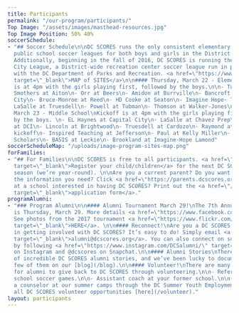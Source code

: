 ```yaml
---
title: Participants
permalink: "/our-program/participants/"
Top Image: "/assets/images/masthead-resources.jpg"
Top Image Position: 50% 40%
soccerSchedule:
- "## Soccer Schedule\n\nDC SCORES runs the only consistent elementary and middle
  public school soccer leagues for both boys and girls in the District of Columbia.
  Additionally, beginning in the fall of 2016, DC SCORES is running the DC SCORES
  City League, a District-wide recreation center soccer league run in partnership
  with the DC Department of Parks and Recreation. <a href=\"https://www.google.com/maps/d/u/0/viewer?mid=1ArueGtkLKryfnhjFva-7hHSZlD8&ll=38.8939219214454%2C-77.01469049999997&z=12\"
  target=\"_blank\">MAP of SITES</a>\n\n#### Thursday, March 22 - Elementary School\nKickoff
  is at 4pm with the girls playing first, followed by the boys.\n\n- Tuner at Miner\n-
  Smothers at Aiton\n- Orr at Beers\n- Amidon at Burrville\n- Bancroft at Capital
  City\n- Bruce-Monroe at Reed\n- HD Cooke at Seaton\n- Imagine Hope- Tolson at Thomas\n-
  LaSalle at Truesdell\n- Powell at Tubman\n- Thomson at Walker-Jones\n\n#### Friday,
  March 23 - Middle School\nKickoff is at 4pm with the girls playing first, followed
  by the boys. \n- EL Haynes at Capital City\n- LaSalle at Chavez Prep\n- MacFarland
  at DCI\n- Lincoln at Brightwood\n- Truesdell at Cardozo\n- Raymond at KIPP WILL\n\nCo-Ed\n4pm
  kickoff\n- Inspired Teaching at Jefferson\n- Paul at Kelly Miller\n- Hart at DC
  Scholars\n- BASIS at Leckie\n- Brookland at Imagine-Hope Lamond"
soccerScheduleMap: "/uploads/image-program-sites-map.png"
forFamilies:
- "## For Families\n\nDC SCORES is free to all participants. <a href=\"http://register.dcscores.org\"
  target=\"_blank\">Register your child/children</a> for the next DC SCORES programming
  season (we’re year-round). \n\nAre you a current parent? Do you want to get all
  the information you need? Click <a href=\"https://parents.dcscores.org/\" target=\"_blank\">HERE</a>\n\nWork
  at a school interested in having DC SCORES? Print out the <a href=\"/uploads/dc-scores-new-school-application-2017.pdf\"
  target=\"_blank\">application form</a>."
programAlumni:
- "### Program Alumni\n\n#### Alumni Tournament March 29!\nThe 7th Annual Alumni Tournament
  is Thursday, March 29. More details <a href=\"https://www.facebook.com/events/188999061706669/\"_blank\">HERE</a>.
  See photos from the 2017 tournament <a href=\"https://www.flickr.com/photos/dcscorespictures/albums/72157682843707995\"
  target=\"_blank\">HERE</a>. \n\n#### Reconnect!\nAre you a DC SCORES alumnus interested
  in getting involved with DC SCORES? It’s easy to do! Simply email <a href=\"mailto:alumni@dcscores.org\"
  target=\"_blank\">alumni@dcscores.org</a>. You can also connect on social media
  by following <a href=\"https://www.instagram.com/DCSalumni/\" target=\"_blank\">@DCSalumni</a>
  on Instagram and @dcscores on Snapchat.\n\n#### Alumni Stories\nThere are hundreds
  of incredible DC SCORES alumni stories, and we’ve been lucky to document just a
  few of them on our [blog](/blog).\n\n#### Volunteer!\nThere are many great ways
  for alumni to give back to DC SCORES through volunteering.\n\n- Referee elementary
  school soccer games.\n\n- Assistant coach at your former school.\n\n- Apply to be
  a counselor at our summer camps through the DC Summer Youth Employment Program (SYEP).\n\nView
  all DC SCORES volunteer opportunities [here](/volunteer)."
layout: participants
---
```


